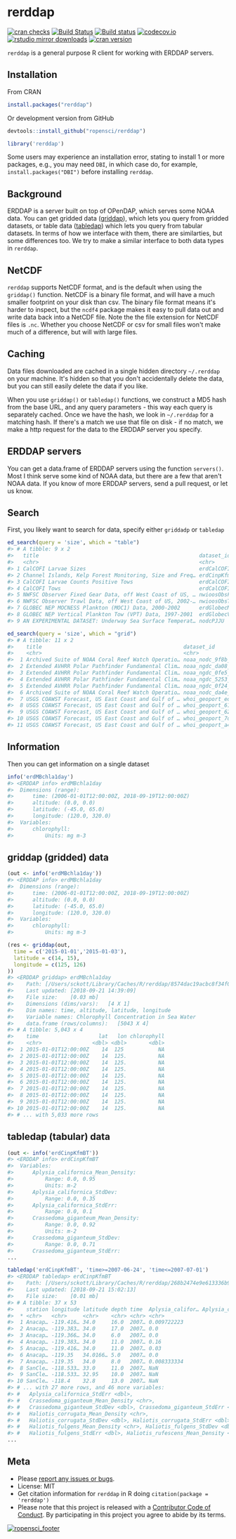 rerddap
=====



[![cran checks](https://cranchecks.info/badges/worst/rerddap)](https://cranchecks.info/pkgs/rerddap)
[![Build Status](https://travis-ci.org/ropensci/rerddap.svg?branch=master)](https://travis-ci.org/ropensci/rerddap)
[![Build status](https://ci.appveyor.com/api/projects/status/nw858vlk4wx05mxm?svg=true)](https://ci.appveyor.com/project/sckott/rerddap)
[![codecov.io](https://codecov.io/github/ropensci/rerddap/coverage.svg?branch=master)](https://codecov.io/github/ropensci/rerddap?branch=master)
[![rstudio mirror downloads](http://cranlogs.r-pkg.org/badges/grand-total/rerddap)](https://github.com/metacran/cranlogs.app)
[![cran version](http://www.r-pkg.org/badges/version/rerddap)](https://cran.r-project.org/package=rerddap)

`rerddap` is a general purpose R client for working with ERDDAP servers.

## Installation

From CRAN


```r
install.packages("rerddap")
```

Or development version from GitHub


```r
devtools::install_github("ropensci/rerddap")
```


```r
library('rerddap')
```

Some users may experience an installation error, stating to install 1 or more 
packages, e.g., you may need `DBI`, in which case do, for example, 
`install.packages("DBI")` before installing `rerddap`.

## Background

ERDDAP is a server built on top of OPenDAP, which serves some NOAA data. You can get gridded data ([griddap](http://upwell.pfeg.noaa.gov/erddap/griddap/documentation.html)), which lets you query from gridded datasets, or table data ([tabledap](http://upwell.pfeg.noaa.gov/erddap/tabledap/documentation.html)) which lets you query from tabular datasets. In terms of how we interface with them, there are similarties, but some differences too. We try to make a similar interface to both data types in `rerddap`.

## NetCDF

`rerddap` supports NetCDF format, and is the default when using the `griddap()` function. NetCDF is a binary file format, and will have a much smaller footprint on your disk than csv. The binary file format means it's harder to inspect, but the `ncdf4` package makes it easy to pull data out and write data back into a NetCDF file. Note the the file extension for NetCDF files is `.nc`. Whether you choose NetCDF or csv for small files won't make much of a difference, but will with large files.

## Caching

Data files downloaded are cached in a single hidden directory `~/.rerddap` on your machine. It's hidden so that you don't accidentally delete the data, but you can still easily delete the data if you like.

When you use `griddap()` or `tabledap()` functions, we construct a MD5 hash from the base URL, and any query parameters - this way each query is separately cached. Once we have the hash, we look in `~/.rerddap` for a matching hash. If there's a match we use that file on disk - if no match, we make a http request for the data to the ERDDAP server you specify.

## ERDDAP servers

You can get a data.frame of ERDDAP servers using the function `servers()`. Most I think serve some kind of NOAA data, but there are a few that aren't NOAA data.  If you know of more ERDDAP servers, send a pull request, or let us know.

## Search

First, you likely want to search for data, specify either `griddadp` or `tabledap`


```r
ed_search(query = 'size', which = "table")
#> # A tibble: 9 x 2
#>   title                                                   dataset_id      
#>   <chr>                                                   <chr>           
#> 1 CalCOFI Larvae Sizes                                    erdCalCOFIlrvsiz
#> 2 Channel Islands, Kelp Forest Monitoring, Size and Freq… erdCinpKfmSFNH  
#> 3 CalCOFI Larvae Counts Positive Tows                     erdCalCOFIlrvcn…
#> 4 CalCOFI Tows                                            erdCalCOFItows  
#> 5 NWFSC Observer Fixed Gear Data, off West Coast of US, … nwioosObsFixed2…
#> 6 NWFSC Observer Trawl Data, off West Coast of US, 2002-… nwioosObsTrawl2…
#> 7 GLOBEC NEP MOCNESS Plankton (MOC1) Data, 2000-2002      erdGlobecMoc1   
#> 8 GLOBEC NEP Vertical Plankton Tow (VPT) Data, 1997-2001  erdGlobecVpt    
#> 9 AN EXPERIMENTAL DATASET: Underway Sea Surface Temperat… nodcPJJU
```


```r
ed_search(query = 'size', which = "grid")
#> # A tibble: 11 x 2
#>    title                                             dataset_id           
#>    <chr>                                             <chr>                
#>  1 Archived Suite of NOAA Coral Reef Watch Operatio… noaa_nodc_9f8b_ab7e_…
#>  2 Extended AVHRR Polar Pathfinder Fundamental Clim… noaa_ngdc_da08_dcdf_…
#>  3 Extended AVHRR Polar Pathfinder Fundamental Clim… noaa_ngdc_0fe5_a4b9_…
#>  4 Extended AVHRR Polar Pathfinder Fundamental Clim… noaa_ngdc_5253_bf9e_…
#>  5 Extended AVHRR Polar Pathfinder Fundamental Clim… noaa_ngdc_0f24_2f8c_…
#>  6 Archived Suite of NOAA Coral Reef Watch Operatio… noaa_nodc_da4e_3fc9_…
#>  7 USGS COAWST Forecast, US East Coast and Gulf of … whoi_geoport_ed12_89…
#>  8 USGS COAWST Forecast, US East Coast and Gulf of … whoi_geoport_61c3_0b…
#>  9 USGS COAWST Forecast, US East Coast and Gulf of … whoi_geoport_62d0_9d…
#> 10 USGS COAWST Forecast, US East Coast and Gulf of … whoi_geoport_7dd7_db…
#> 11 USGS COAWST Forecast, US East Coast and Gulf of … whoi_geoport_a4fb_2c…
```

## Information

Then you can get information on a single dataset


```r
info('erdMBchla1day')
#> <ERDDAP info> erdMBchla1day 
#>  Dimensions (range):  
#>      time: (2006-01-01T12:00:00Z, 2018-09-19T12:00:00Z) 
#>      altitude: (0.0, 0.0) 
#>      latitude: (-45.0, 65.0) 
#>      longitude: (120.0, 320.0) 
#>  Variables:  
#>      chlorophyll: 
#>          Units: mg m-3
```

## griddap (gridded) data


```r
(out <- info('erdMBchla1day'))
#> <ERDDAP info> erdMBchla1day 
#>  Dimensions (range):  
#>      time: (2006-01-01T12:00:00Z, 2018-09-19T12:00:00Z) 
#>      altitude: (0.0, 0.0) 
#>      latitude: (-45.0, 65.0) 
#>      longitude: (120.0, 320.0) 
#>  Variables:  
#>      chlorophyll: 
#>          Units: mg m-3
```


```r
(res <- griddap(out,
  time = c('2015-01-01','2015-01-03'),
  latitude = c(14, 15),
  longitude = c(125, 126)
))
#> <ERDDAP griddap> erdMBchla1day
#>    Path: [/Users/sckott/Library/Caches/R/rerddap/8574dac19acbc8f34f042428b034516a.nc]
#>    Last updated: [2018-09-21 14:39:09]
#>    File size:    [0.03 mb]
#>    Dimensions (dims/vars):   [4 X 1]
#>    Dim names: time, altitude, latitude, longitude
#>    Variable names: Chlorophyll Concentration in Sea Water
#>    data.frame (rows/columns):   [5043 X 4]
#> # A tibble: 5,043 x 4
#>    time                   lat   lon chlorophyll
#>    <chr>                <dbl> <dbl>       <dbl>
#>  1 2015-01-01T12:00:00Z    14  125           NA
#>  2 2015-01-01T12:00:00Z    14  125.          NA
#>  3 2015-01-01T12:00:00Z    14  125.          NA
#>  4 2015-01-01T12:00:00Z    14  125.          NA
#>  5 2015-01-01T12:00:00Z    14  125.          NA
#>  6 2015-01-01T12:00:00Z    14  125.          NA
#>  7 2015-01-01T12:00:00Z    14  125.          NA
#>  8 2015-01-01T12:00:00Z    14  125.          NA
#>  9 2015-01-01T12:00:00Z    14  125.          NA
#> 10 2015-01-01T12:00:00Z    14  125.          NA
#> # ... with 5,033 more rows
```

## tabledap (tabular) data


```r
(out <- info('erdCinpKfmBT'))
#> <ERDDAP info> erdCinpKfmBT 
#>  Variables:  
#>      Aplysia_californica_Mean_Density: 
#>          Range: 0.0, 0.95 
#>          Units: m-2 
#>      Aplysia_californica_StdDev: 
#>          Range: 0.0, 0.35 
#>      Aplysia_californica_StdErr: 
#>          Range: 0.0, 0.1 
#>      Crassedoma_giganteum_Mean_Density: 
#>          Range: 0.0, 0.92 
#>          Units: m-2 
#>      Crassedoma_giganteum_StdDev: 
#>          Range: 0.0, 0.71 
#>      Crassedoma_giganteum_StdErr: 
...
```


```r
tabledap('erdCinpKfmBT', 'time>=2007-06-24', 'time<=2007-07-01')
#> <ERDDAP tabledap> erdCinpKfmBT
#>    Path: [/Users/sckott/Library/Caches/R/rerddap/268b2474e9e613336b900d3289304bb0.csv]
#>    Last updated: [2018-09-21 15:02:13]
#>    File size:    [0.01 mb]
#> # A tibble: 37 x 53
#>    station longitude latitude depth time  Aplysia_califor… Aplysia_califor…
#>  * <chr>   <chr>     <chr>    <chr> <chr> <chr>                       <dbl>
#>  1 Anacap… -119.416… 34.0     16.0  2007… 0.009722223                  0.01
#>  2 Anacap… -119.383… 34.0     17.0  2007… 0.0                          0   
#>  3 Anacap… -119.366… 34.0     6.0   2007… 0.0                          0   
#>  4 Anacap… -119.383… 34.0     11.0  2007… 0.16                         0.17
#>  5 Anacap… -119.416… 34.0     11.0  2007… 0.03                         0.01
#>  6 Anacap… -119.35   34.0166… 5.0   2007… 0.0                          0   
#>  7 Anacap… -119.35   34.0     8.0   2007… 0.008333334                  0.01
#>  8 SanCle… -118.533… 33.0     11.0  2007… NaN                        NaN   
#>  9 SanCle… -118.533… 32.95    10.0  2007… NaN                        NaN   
#> 10 SanCle… -118.4    32.8     13.0  2007… NaN                        NaN   
#> # ... with 27 more rows, and 46 more variables:
#> #   Aplysia_californica_StdErr <dbl>,
#> #   Crassedoma_giganteum_Mean_Density <chr>,
#> #   Crassedoma_giganteum_StdDev <dbl>, Crassedoma_giganteum_StdErr <dbl>,
#> #   Haliotis_corrugata_Mean_Density <chr>,
#> #   Haliotis_corrugata_StdDev <dbl>, Haliotis_corrugata_StdErr <dbl>,
#> #   Haliotis_fulgens_Mean_Density <chr>, Haliotis_fulgens_StdDev <dbl>,
#> #   Haliotis_fulgens_StdErr <dbl>, Haliotis_rufescens_Mean_Density <chr>,
...
```

## Meta

* Please [report any issues or bugs](https://github.com/ropensci/rerddap/issues).
* License: MIT
* Get citation information for `rerddap` in R doing `citation(package = 'rerddap')`
* Please note that this project is released with a [Contributor Code of Conduct](CODE_OF_CONDUCT.md). By participating in this project you agree to abide by its terms.

[![ropensci_footer](http://ropensci.org/public_images/github_footer.png)](http://ropensci.org)
